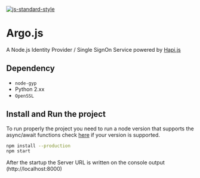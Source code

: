 [![js-standard-style](https://cdn.rawgit.com/standard/standard/master/badge.svg)](http://standardjs.com)

# Argo.js

A Node.js Identity Provider / Single SignOn Service powered by [Hapi.js](https://github.com/hapijs)

## Dependency

- `node-gyp`
- Python 2.xx
- `OpenSSL`

## Install and Run the project

To run properly the project you need to run a node version that supports the async/await functions check 
[here](http://node.green/#ES2017-features-async-functions) if your version is supported.

```bash
npm install --production
npm start
```

After the startup the Server URL is written on the console output (http://localhost:8000)